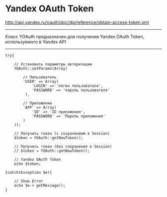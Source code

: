 Yandex OAuth Token
========

http://api.yandex.ru/oauth/doc/dg/reference/obtain-access-token.xml

-------------------------
Класс YOAuth предназначен для получения Yandex OAuth Token, используемого в Yandex API

-------------------------
```
try{
    
    // Установить параметры авторизации
    YOAuth::setParams(Array(

        // Пользователь
        'USER' => Array(
            'LOGIN' => 'логин пользователя',
            'PASSWORD' => 'пароль пользователя'
         ),

        // Приложение
        'APP' => Array(
            'ID' => 'ID приложения', 
            'PASSWORD' => 'Пароль приложения' 
        )
    ));

    // Получить токен (c сохранением в Session)
    $token = YOAuth::getNewToken();

    // Получить токен (без сохранения в Session)
    // $token = YOAuth::getNewToken();

    // Yandex OAuth Token
    echo $token;

}catch(Exception $e){
    
    // Show Error   
    echo $e-> getMessage();
}
```
